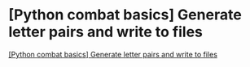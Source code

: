 # [Python combat basics] Generate letter pairs and write to files
[[Python combat basics] Generate letter pairs and write to files](https://aiwithcloud.com/2022/09/15/python_combat_basics_generate_letter_pairs_and_write_to_files/)